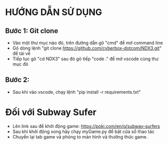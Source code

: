 # HƯỚNG DẪN SỬ DỤNG

## Bước 1: Git clone

- Vào một thư mục nào đó, trên đường dẫn gõ "cmd" để mở command line
- Gõ dòng lệnh "git clone https://github.com/cyberbox-dotcom/NDX3.git" để tải về
- Tiếp tục gõ "cd NDX3" sau đó gõ tiếp "code ." để mở vscode cùng thư mục đó

## Bước 2:

- Sau khi vào vscode, chạy lệnh "pip install -r requirements.txt"

# Đối với Subway Sufer

- Lên link sau để khởi động game: https://poki.com/en/g/subway-surfers
- Sau khi khởi động xong hãy chạy myGame.py để bật cửa sổ thao tác
- Chuyển lại tab game và phóng to màn hình và thưởng thức game.
